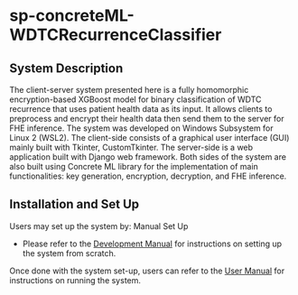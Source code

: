 # sp-concreteML-WDTCRecurrenceClassifier

## System Description
The client-server system presented here is a fully homomorphic encryption-based XGBoost model for binary classification of WDTC recurrence that uses patient health data as its input. It allows clients to preprocess and encrypt their health data then send them to the server for FHE inference. The system was developed on Windows Subsystem for Linux 2 (WSL2). The client-side consists of a graphical user interface (GUI) mainly built with Tkinter, CustomTkinter. The server-side is a web application built with Django web framework. Both sides of the system are also built using Concrete ML library for the implementation of main functionalities: key generation, encryption, decryption, and FHE inference.

## Installation and Set Up
Users may set up the system by:
Manual Set Up
   - Please refer to the [Development Manual](https://github.com/scg-upm/sp-concreteML-BrainTumorClassifier/blob/main/manual/DEVELOPMENT.md) for instructions on setting up the system from scratch.

Once done with the system set-up, users can refer to the [User Manual](https://github.com/scg-upm/sp-concreteML-BrainTumorClassifier/blob/main/manual/HELP.md) for instructions on running the system. 
